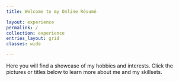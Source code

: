 ```yaml
---
title: Welcome to my Online Résumé

layout: experience
permalink: /
collection: experience
entries_layout: grid
classes: wide

---
```


Here you will find a showcase of my hobbies and interests. Click the pictures or titles below to learn more about me and my skillsets.